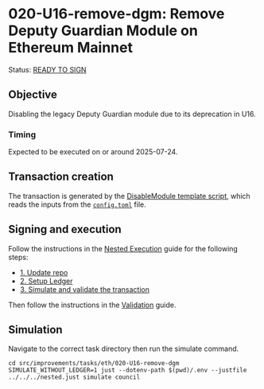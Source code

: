 # 020-U16-remove-dgm: Remove Deputy Guardian Module on Ethereum Mainnet

Status: [READY TO SIGN]()

## Objective

Disabling the legacy Deputy Guardian module due to its deprecation in U16.

### Timing

Expected to be executed on or around 2025-07-24.

## Transaction creation

The transaction is generated by the [DisableModule template script](../../../template/DisableModule.sol),
which reads the inputs from the [`config.toml`](./config.toml) file.

## Signing and execution

Follow the instructions in the [Nested Execution](../../../NESTED.md) guide for the following steps:

- [1. Update repo](../../../NESTED.md#1-update-repo)
- [2. Setup Ledger](../../../NESTED.md#2-setup-ledger)
- [3. Simulate and validate the transaction](../../../NESTED.md#3-simulate-and-validate-the-transaction)

Then follow the instructions in the [Validation](./VALIDATION.md) guide.

## Simulation

Navigate to the correct task directory then run the simulate command.
```
cd src/improvements/tasks/eth/020-U16-remove-dgm
SIMULATE_WITHOUT_LEDGER=1 just --dotenv-path $(pwd)/.env --justfile ../../../nested.just simulate council
```